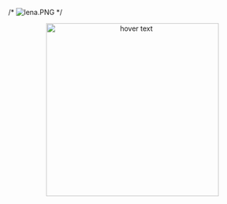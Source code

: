 /* ![lena.PNG](https://github.com/JohnVictor2017/matlab/blob/master/PDI/Subplot-equaliza%C3%A7%C3%A3o-histograma/lena-equaliza%C3%A7%C3%A3o-histograma.PNG)
*/
<p align="center">
  <img src="https://github.com/JohnVictor2017/matlab/blob/master/PDI/Subplot-equaliza%C3%A7%C3%A3o-histograma/lena-equaliza%C3%A7%C3%A3o-histograma.PNG" width="350" title="hover text">
</p>
